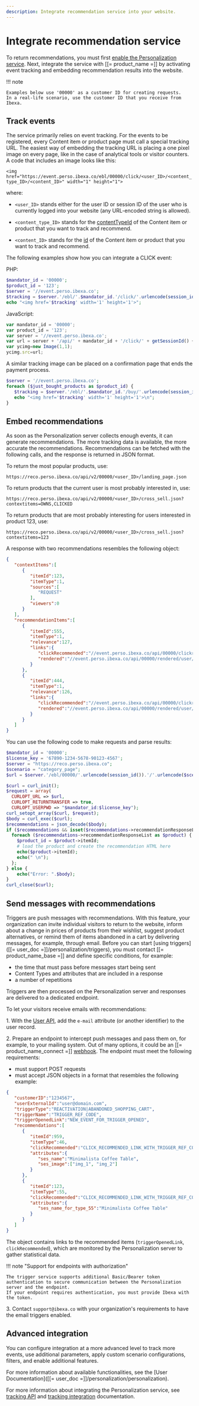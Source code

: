 ```yaml
---
description: Integrate recommendation service into your website.
---
```


# Integrate recommendation service

To return recommendations, you must first [enable the Personalization service](enable_personalization.md).
Next, integrate the service with [[= product_name =]] by activating
event tracking and embedding recommendation results into the website.

!!! note

    Examples below use '00000' as a customer ID for creating requests.
    In a real-life scenario, use the customer ID that you receive from Ibexa.

## Track events

The service primarily relies on event tracking.
For the events to be registered, every Content item or product page must call
a special tracking URL.
The easiest way of embedding the tracking URL is placing a one pixel image on every page,
like in the case of analytical tools or visitor counters.
A code that includes an image looks like this:

`<img href="https://event.perso.ibexa.co/ebl/00000/click/<user_ID>/<content_type_ID>/<content_ID>" width="1" height="1">`

where:

- `<user_ID>` stands either for the user ID or session ID of the user who is currently
logged into your website (any URL-encoded string is allowed).

- `<content_type_ID>` stands for the [contentTypeId](content_model.md#content-information) of the Content item or product that you want to track and recommend.

- `<content_ID>` stands for the [id](content_model.md#content-information) of the Content item or product that you want to track and recommend.

The following examples show how you can integrate a CLICK event:

PHP:

``` php
$mandator_id = '00000';
$product_id = '123';
$server = '//event.perso.ibexa.co';
$tracking = $server.'/ebl/'.$mandator_id.'/click/'.urlencode(session_id()).'/1/'.$product_id;
echo "<img href='$tracking' width='1' height='1'>";
```

JavaScript:

``` js
var mandator_id = '00000';
var product_id = '123';
var server = '//event.perso.ibexa.co';
var url = server + '/api/' + mandator_id + '/click/' + getSessionId() + '/1/' + product_id;
var ycimg=new Image(1,1);
ycimg.src=url;
```

A similar tracking image can be placed on a confirmation page that ends the payment process.

``` php
$server = '//event.perso.ibexa.co';
foreach ($just_bought_products as $product_id) {
   $tracking = $server.'/ebl/'.$mandator_id.'/buy/'.urlencode(session_id()).'/1/'.$product_id;
   echo "<img href='$tracking' width='1' height='1'>\n";
}
```

## Embed recommendations

As soon as the Personalization server collects enough events, it can generate recommendations.
The more tracking data is available, the more accurate the recommendations.
Recommendations can be fetched with the following calls, and the response is returned in JSON format.

To return the most popular products, use:

`https://reco.perso.ibexa.co/api/v2/00000/<user_ID>/landing_page.json`

To return products that the current user is most probably interested in, use:

`https://reco.perso.ibexa.co/api/v2/00000/<user_ID>/cross_sell.json?contextitems=OWNS,CLICKED`

To return products that are most probably interesting for users interested in product 123, use:

`https://reco.perso.ibexa.co/api/v2/00000/<user_ID>/cross_sell.json?contextitems=123`

A response with two recommendations resembles the following object:

``` json
{
   "contextItems":[
      {
         "itemId":123,
         "itemType":1,
         "sources":[
            "REQUEST"
         ],
         "viewers":0
      }
   ],
   "recommendationItems":[
      {
         "itemId":555,
         "itemType":1,
         "relevance":127,
         "links":{
            "clickRecommended":"//event.perso.ibexa.co/api/00000/clickrecommended/user/1/555?scenario=landing_page&modelid=5768",
            "rendered":"//event.perso.ibexa.co/api/00000/rendered/user/1/555?scenario=landing_page&modelid=5768"
         }
      },
      {
         "itemId":444,
         "itemType":1,
         "relevance":126,
         "links":{
            "clickRecommended":"//event.perso.ibexa.co/api/00000/clickrecommended/user/1/444?scenario=landing_page&modelid=5768",
            "rendered":"//event.perso.ibexa.co/api/00000/rendered/user/1/444?scenario=landing_page&modelid=5768"
         }
      }
   ]
}
```

You can use the following code to make requests and parse results:

``` php
$mandator_id = '00000';
$license_key = '67890-1234-5678-90123-4567';
$server = "https://reco.perso.ibexa.co";
$scenario = "category_page";
$url = $server.'/ebl/00000/'.urlencode(session_id()).'/'.urlencode($scenario).'.json';

$curl = curl_init();
$request = array(
  CURLOPT_URL => $url,
  CURLOPT_RETURNTRANSFER => true,
  CURLOPT_USERPWD => "$mandator_id:$license_key");
curl_setopt_array($curl, $request);
$body = curl_exec($curl);
$recommendations = json_decode($body);
if ($recommendations && isset($recommendations->recommendationResponseList)) {
  foreach ($recommendations->recommendationResponseList as $product) {
    $product_id = $product->itemId;
    # load the product and create the recommendation HTML here
    echo($product->itemId);
    echo(" \n");
  };
} else {
    echo("Error: ".$body);
}
curl_close($curl);
```

## Send messages with recommendations

Triggers are push messages with recommendations.
With this feature, your organization can invite individual visitors to return to the website, inform about a change in prices of products from their wishlist, suggest product alternatives, or remind them of items abandoned in a cart by delivering messages, for example, through email.
Before you can start [using triggers]([[= user_doc =]]/personalization/triggers), you must contact [[= product_name_base =]] and define specific conditions, for example:

- the time that must pass before messages start being sent
- Content Types and attributes that are included in a response
- a number of repetitions

Triggers are then processed on the Personalization server and responses are delivered to a dedicated endpoint.

To let your visitors receive emails with recommendations:

1\. With the [User API](api_reference/user_api.md#post-requests), add the `e-mail` attribute (or another identifier) to the user record.

2\. Prepare an endpoint to intercept push messages and pass them on, for example, to your mailing system.
Out of many options, it could be an [[= product_name_connect =]] [webhook](https://doc.ibexa.co/projects/connect/en/latest/tools/webhooks/).
The endpoint must meet the following requirements:

 - must support POST requests
 - must accept JSON objects in a format that resembles the following example:

``` json
{
   "customerID":"1234567",
   "userExternalId":"user@domain.com",
   "triggerType":"REACTIVATION|ABANDONED_SHOPPING_CART",
   "triggerName":"TRIGGER_REF_CODE",
   "triggerOpenedLink":"NEW_EVENT_FOR_TRIGGER_OPENED",
   "recommendations":[
      {
         "itemId":959,
         "itemType":46,
         "clickRecommended":"CLICK_RECOMMENDED_LINK_WITH_TRIGGER_REF_CODE",
         "attributes":{
            "ses_name":"Minimalista Coffee Table",
            "ses_image":["img_1", "img_2"]
         }
      },
      {
         "itemId":123,
         "itemType":55,
         "clickRecommended":"CLICK_RECOMMENDED_LINK_WITH_TRIGGER_REF_CODE",
         "attributes":{
            "ses_name_for_type_55":"Minimalista Coffee Table"
         }
      }
   ]
}
```

The object contains links to the recommended items (`triggerOpenedLink`, `clickRecommended`), which are monitored by the Personalization server to gather statistical data.

!!! note "Support for endpoints with authorization"

    The trigger service supports additional Basic/Bearer token authentication to secure communication between the Personalization server and the endpoint.
    If your endpoint requires authentication, you must provide Ibexa with the token.

3\. Contact `support@ibexa.co` with your organization's requirements to have the email triggers enabled.

## Advanced integration

You can configure integration at a more advanced level to track more events,
use additional parameters, apply custom scenario configurations, filters,
and enable additional features.

For more information about available functionalities, see the [User Documentation]([[= user_doc =]]/personalization/personalization).

For more information about integrating the Personalization service, see [tracking API](tracking_api.md) and [tracking integration](tracking_integration.md) documentation.
